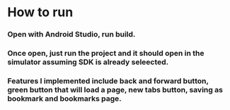 # How to run 
### Open with Android Studio, run build.

### Once open, just run the project and it should open in the simulator assuming SDK is already seleected.

### Features I implemented include back and forward button, green button that will load a page, new tabs button, saving as bookmark and bookmarks page.
